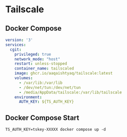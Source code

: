# Tailscale

## Docker Compose

```yaml
version: '3'
services:
  cgit:
    privileged: true
    network_mode: "host"
    restart: unless-stopped
    container_name: tailscaled
    image: ghcr.io/aaqaishtyaq/tailscale:latest
    volumes:
      - /var/lib:/var/lib
      - /dev/net/tun:/dev/net/tun
      - /media/AppData/tailscale:/var/lib/tailscale
    environment:
      AUTH_KEY: ${TS_AUTH_KEY}
```

## Docker Compose Start

```console
TS_AUTH_KEY=tskey-XXXXX docker compose up -d
```
